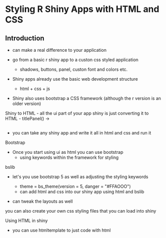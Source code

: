 # Styling R Shiny Apps with HTML and CSS

## Introduction

- can make a real difference to your application
- go from a basic r shiny app to a custon css styled application

  - shadows, buttons, panel, custon font and colors etc.

- Shiny apps already use the basic web development structure
  - html + css + js
- Shiny also uses bootstrap a CSS framework (although the r version is an older version)

Shiny to HTML - all the ui part of your app shiny is just converting it to HTML - titlePanel() -> <h2></h2>

- you can take any shiny app and write it all in html and css and run it

Bootstrap

- Once you start using ui as html you can use bootstrap
  - using keywords within the framework for styling

bslib

- let's you use bootstrap 5 as well as adjusting the styling keywords

  - theme = bs_theme(version = 5, danger = "#FFAOOO")
  - can add html and css into our shiny app using html and bslib

- can tweak the layouts as well

you can also create your own css styling files that you can load into shiny

Using HTML in shiny

- you can use htmltemplate to just code with html
